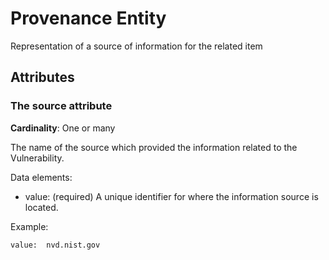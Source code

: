 # Provenance Entity

Representation of a source of information for the related item

## Attributes

### The source attribute

**Cardinality**: One or many

The name of the source which provided the information related to the Vulnerability.

Data elements:
- value: (required) A unique identifier for where the information source is located.

Example:
```
value:  nvd.nist.gov
```
